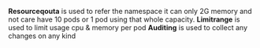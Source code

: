**Resourceqouta** is used to refer the namespace it can only 2G memory and not care have 10 pods or 1 pod using that whole capacity.
**Limitrange** is used to limit usage cpu & memory per pod
**Auditing** is used to collect any changes on any kind
